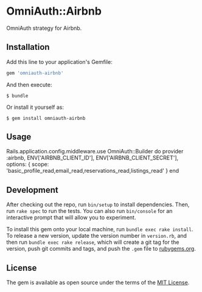 # OmniAuth::Airbnb

OmniAuth strategy for Airbnb.

## Installation

Add this line to your application's Gemfile:

```ruby
gem 'omniauth-airbnb'
```

And then execute:

    $ bundle

Or install it yourself as:

    $ gem install omniauth-airbnb

## Usage


  Rails.application.config.middleware.use OmniAuth::Builder do
    provider :airbnb, ENV['AIRBNB_CLIENT_ID'], ENV['AIRBNB_CLIENT_SECRET'],
    options: { scope: 'basic_profile_read,email_read,reservations_read,listings_read' }
  end


## Development

After checking out the repo, run `bin/setup` to install dependencies.
Then, run `rake spec` to run the tests. You can also run `bin/console`
for an interactive prompt that will allow you to experiment.

To install this gem onto your local machine, run `bundle exec rake
install`. To release a new version, update the version number in
`version.rb`, and then run `bundle exec rake release`, which will create
a git tag for the version, push git commits and tags, and push the
`.gem` file to [rubygems.org](https://rubygems.org).


## License

The gem is available as open source under the terms of the
[MIT License](http://opensource.org/licenses/MIT).

